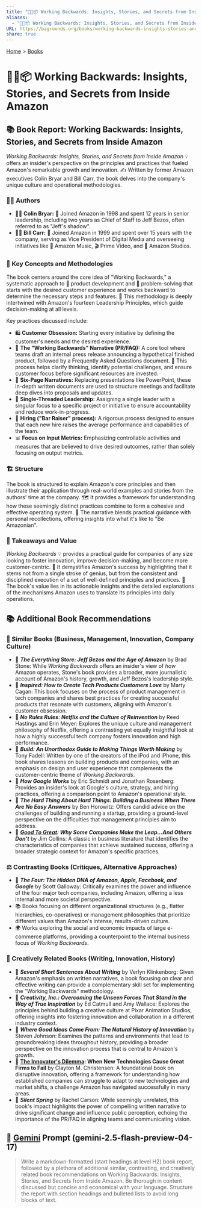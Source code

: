 ```yaml
---
title: "💼🔙📦 Working Backwards: Insights, Stories, and Secrets from Inside Amazon"
aliases:
  - "💼🔙📦 Working Backwards: Insights, Stories, and Secrets from Inside Amazon"
URL: https://bagrounds.org/books/working-backwards-insights-stories-and-secrets-from-inside-amazon
share: true
---
```

[Home](../index.md) > [Books](./index.md)  
# 💼🔙📦 Working Backwards: Insights, Stories, and Secrets from Inside Amazon  
## 📚 Book Report: Working Backwards: Insights, Stories, and Secrets from Inside Amazon  
  
*Working Backwards: Insights, Stories, and Secrets from Inside Amazon* 💡 offers an insider's perspective on the principles and practices that fueled Amazon's remarkable growth and innovation. ✍️ Written by former Amazon executives Colin Bryar and Bill Carr, the book delves into the company's unique culture and operational methodologies.  
  
### 👨‍💼 Authors  
  
* 🧑‍💼 **Colin Bryar:** 📅 Joined Amazon in 1998 and spent 12 years in senior leadership, including two years as Chief of Staff to Jeff Bezos, often referred to as "Jeff's shadow".  
* 👨‍💼 **Bill Carr:** 📅 Joined Amazon in 1999 and spent over 15 years with the company, serving as Vice President of Digital Media and overseeing initiatives like 🎵 Amazon Music, 🎬 Prime Video, and 🎥 Amazon Studios.  
  
### 🔑 Key Concepts and Methodologies  
  
The book centers around the core idea of "Working Backwards," a systematic approach to 🚀 product development and 🧩 problem-solving that starts with the desired customer experience and works backward to determine the necessary steps and features. 🤝 This methodology is deeply intertwined with Amazon's fourteen Leadership Principles, which guide decision-making at all levels.  
  
Key practices discussed include:  
  
* 🛍️ **Customer Obsession:** Starting every initiative by defining the customer's needs and the desired experience.  
* 📝 **The "Working Backwards" Narrative (PR/FAQ):** A core tool where teams draft an internal press release announcing a hypothetical finished product, followed by a Frequently Asked Questions document. 🤔 This process helps clarify thinking, identify potential challenges, and ensure customer focus before significant resources are invested.  
* 📄 **Six-Page Narratives:** Replacing presentations like PowerPoint, these in-depth written documents are used to structure meetings and facilitate deep dives into proposals and updates.  
* 👤 **Single-Threaded Leadership:** Assigning a single leader with a singular focus to a specific project or initiative to ensure accountability and reduce work-in-progress.  
* 🤝 **Hiring ("Bar Raiser" process):** A rigorous process designed to ensure that each new hire raises the average performance and capabilities of the team.  
* 📊 **Focus on Input Metrics:** Emphasizing controllable activities and measures that are believed to drive desired outcomes, rather than solely focusing on output metrics.  
  
### 🏗️ Structure  
  
The book is structured to explain Amazon's core principles and then illustrate their application through real-world examples and stories from the authors' time at the company. 🗺️ It provides a framework for understanding how these seemingly distinct practices combine to form a cohesive and effective operating system. 📖 The narrative blends practical guidance with personal recollections, offering insights into what it's like to "Be Amazonian".  
  
### 🚀 Takeaways and Value  
  
*Working Backwards* 💡 provides a practical guide for companies of any size looking to foster innovation, improve decision-making, and become more customer-centric. 🔑 It demystifies Amazon's success by highlighting that it stems not from a single stroke of genius, but from the consistent and disciplined execution of a set of well-defined principles and practices. 💎 The book's value lies in its actionable insights and the detailed explanations of the mechanisms Amazon uses to translate its principles into daily operations.  
  
## 📚 Additional Book Recommendations  
  
### 🏢 Similar Books (Business, Management, Innovation, Company Culture)  
  
* 📖 ***The Everything Store: Jeff Bezos and the Age of Amazon*** by Brad Stone: While *Working Backwards* offers an insider's view of *how* Amazon operates, Stone's book provides a broader, more journalistic account of Amazon's history, growth, and Jeff Bezos's leadership style.  
* 📖 ***Inspired: How to Create Tech Products Customers Love*** by Marty Cagan: This book focuses on the process of product management in tech companies and shares best practices for creating successful products that resonate with customers, aligning with Amazon's customer obsession.  
* 📖 ***No Rules Rules: Netflix and the Culture of Reinvention*** by Reed Hastings and Erin Meyer: Explores the unique culture and management philosophy of Netflix, offering a contrasting yet equally insightful look at how a highly successful tech company fosters innovation and high performance.  
* 📖 ***Build: An Unorthodox Guide to Making Things Worth Making*** by Tony Fadell: Written by one of the creators of the iPod and iPhone, this book shares lessons on building products and companies, with an emphasis on design and user experience that complements the customer-centric theme of *Working Backwards*.  
* 📖 ***How Google Works*** by Eric Schmidt and Jonathan Rosenberg: Provides an insider's look at Google's culture, strategy, and hiring practices, offering a comparison point to Amazon's operational style.  
* 📖 ***The Hard Thing About Hard Things: Building a Business When There Are No Easy Answers*** by Ben Horowitz: Offers candid advice on the challenges of building and running a startup, providing a ground-level perspective on the difficulties that management principles aim to address.  
* 📖 ***[Good To Great](./good-to-great.md): Why Some Companies Make the Leap...And Others Don't*** by Jim Collins: A classic in business literature that identifies the characteristics of companies that achieve sustained success, offering a broader strategic context for Amazon's specific practices.  
  
### ⚖️ Contrasting Books (Critiques, Alternative Approaches)  
  
* 📖 ***The Four: The Hidden DNA of Amazon, Apple, Facebook, and Google*** by Scott Galloway: Critically examines the power and influence of the four major tech companies, including Amazon, offering a less internal and more societal perspective.  
* 📚 Books focusing on different organizational structures (e.g., flatter hierarchies, co-operatives) or management philosophies that prioritize different values than Amazon's intense, results-driven culture.  
* 🌍 Works exploring the social and economic impacts of large e-commerce platforms, providing a counterpoint to the internal business focus of *Working Backwards*.  
  
### 🎨 Creatively Related Books (Writing, Innovation, History)  
  
* 📖 ***Several Short Sentences About Writing*** by Verlyn Klinkenborg: Given Amazon's emphasis on written narratives, a book focusing on clear and effective writing can provide a complementary skill set for implementing the "Working Backwards" methodology.  
* 📖 ***Creativity, Inc.: Overcoming the Unseen Forces That Stand in the Way of True Inspiration*** by Ed Catmull and Amy Wallace: Explores the principles behind building a creative culture at Pixar Animation Studios, offering insights into fostering innovation and collaboration in a different industry context.  
* 📖 ***Where Good Ideas Come From: The Natural History of Innovation*** by Steven Johnson: Examines the patterns and environments that lead to groundbreaking ideas throughout history, providing a broader perspective on the innovation process that is central to Amazon's growth.  
* 📖 **[The Innovator's Dilemma](./the-innovators-dilemma.md): When New Technologies Cause Great Firms to Fail** by Clayton M. Christensen: A foundational book on disruptive innovation, offering a framework for understanding how established companies can struggle to adapt to new technologies and market shifts, a challenge Amazon has navigated successfully in many areas.  
* 📖 ***Silent Spring*** by Rachel Carson: While seemingly unrelated, this book's impact highlights the power of compelling written narrative to drive significant change and influence public perception, echoing the importance of the PR/FAQ in aligning teams and communicating vision.  
  
## 💬 [Gemini](../software/gemini.md) Prompt (gemini-2.5-flash-preview-04-17)  
> Write a markdown-formatted (start headings at level H2) book report, followed by a plethora of additional similar, contrasting, and creatively related book recommendations on Working Backwards: Insights, Stories, and Secrets from Inside Amazon. Be thorough in content discussed but concise and economical with your language. Structure the report with section headings and bulleted lists to avoid long blocks of text.